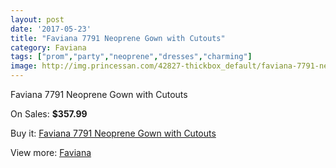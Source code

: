 ```yaml
---
layout: post
date: '2017-05-23'
title: "Faviana 7791 Neoprene Gown with Cutouts"
category: Faviana
tags: ["prom","party","neoprene","dresses","charming"]
image: http://img.princessan.com/42827-thickbox_default/faviana-7791-neoprene-gown-with-cutouts.jpg
---
```

Faviana 7791 Neoprene Gown with Cutouts

On Sales: **$357.99**
<a href="https://www.princessan.com/en/faviana/19982-faviana-7791-neoprene-gown-with-cutouts.html"><amp-img layout="responsive" width="600" height="600" src="//img.princessan.com/42827-thickbox_default/faviana-7791-neoprene-gown-with-cutouts.jpg" alt="Faviana 7791 Neoprene Gown with Cutouts 0" /></a>
<a href="https://www.princessan.com/en/faviana/19982-faviana-7791-neoprene-gown-with-cutouts.html"><amp-img layout="responsive" width="600" height="600" src="//img.princessan.com/42829-thickbox_default/faviana-7791-neoprene-gown-with-cutouts.jpg" alt="Faviana 7791 Neoprene Gown with Cutouts 1" /></a>
<a href="https://www.princessan.com/en/faviana/19982-faviana-7791-neoprene-gown-with-cutouts.html"><amp-img layout="responsive" width="600" height="600" src="//img.princessan.com/42828-thickbox_default/faviana-7791-neoprene-gown-with-cutouts.jpg" alt="Faviana 7791 Neoprene Gown with Cutouts 2" /></a>

Buy it: [Faviana 7791 Neoprene Gown with Cutouts](https://www.princessan.com/en/faviana/19982-faviana-7791-neoprene-gown-with-cutouts.html "Faviana 7791 Neoprene Gown with Cutouts")

View more: [Faviana](https://www.princessan.com/en/19-faviana "Faviana")